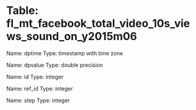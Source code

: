 Table: fl_mt_facebook_total_video_10s_views_sound_on_y2015m06
=============================================================

Name: dptime
Type: timestamp with time zone

Name: dpvalue
Type: double precision

Name: id
Type: integer

Name: ref_id
Type: integer

Name: step
Type: integer

